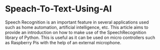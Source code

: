 # Speach-To-Text-Using-AI
Speech Recognition is an important feature in several applications used such as home automation, artificial intelligence, etc. This article aims to provide an introduction on how to make use of the SpeechRecognition library of Python. This is useful as it can be used on micro controllers such as Raspberry Pis with the help of an external microphone.
